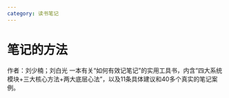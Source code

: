 ```yaml
---
category: 读书笔记
---
```

# 笔记的方法
作者：刘少楠；刘白光
一本有关“如何有效记笔记”的实用工具书，内含“四大系统模块+三大核心方法+两大底层心法”，以及11条具体建议和40多个真实的笔记案例。
<!-- more -->
